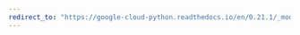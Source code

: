 ```yaml
---
redirect_to: "https://google-cloud-python.readthedocs.io/en/0.21.1/_modules/google/cloud/dns/client.html"
---
```

